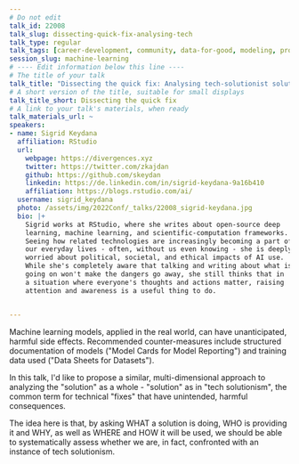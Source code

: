 ```yaml
---
# Do not edit
talk_id: 22008
talk_slug: dissecting-quick-fix-analysing-tech
talk_type: regular
talk_tags: [career-development, community, data-for-good, modeling, production]
session_slug: machine-learning
# ---- Edit information below this line ----
# The title of your talk
talk_title: "Dissecting the quick fix: Analysing tech-solutionist solutions"
# A short version of the title, suitable for small displays
talk_title_short: Dissecting the quick fix
# A link to your talk's materials, when ready
talk_materials_url: ~
speakers:
- name: Sigrid Keydana
  affiliation: RStudio
  url:
    webpage: https://divergences.xyz
    twitter: https://twitter.com/zkajdan
    github: https://github.com/skeydan
    linkedin: https://de.linkedin.com/in/sigrid-keydana-9a16b410
    affiliation: https://blogs.rstudio.com/ai/
  username: sigrid_keydana
  photo: /assets/img/2022Conf/_talks/22008_sigrid-keydana.jpg
  bio: |+
    Sigrid works at RStudio, where she writes about open-source deep
    learning, machine learning, and scientific-computation frameworks.
    Seeing how related technologies are increasingly becoming a part of
    our everyday lives - often, without us even knowing - she is deeply
    worried about political, societal, and ethical impacts of AI use.
    While she's completely aware that talking and writing about what is
    going on won't make the dangers go away, she still thinks that in
    a situation where everyone's thoughts and actions matter, raising
    attention and awareness is a useful thing to do.


---
```


<!-- ABSTRACT ----
Please write abstract below. You may use simple markdown (links, code style, bold, italics)
-->

Machine learning models, applied in the real world, can have unanticipated,
harmful side effects. Recommended counter-measures include structured
documentation of models ("Model Cards for Model Reporting") and training data
used ("Data Sheets for Datasets").

In this talk, I'd like to propose a similar, multi-dimensional approach to
analyzing the "solution" as a whole - "solution" as in "tech solutionism", the
common term for technical "fixes" that have unintended, harmful consequences.

The idea here is that, by asking WHAT a solution is doing, WHO is providing
it and WHY, as well as WHERE and HOW it will be used, we should be able to
systematically assess whether we are, in fact, confronted with an instance of
tech solutionism.
